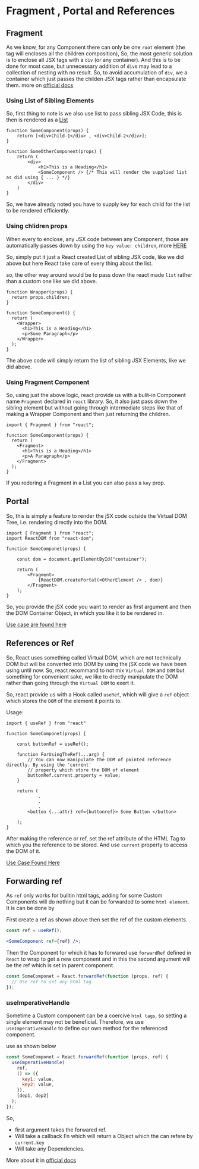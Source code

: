 # Fragment , Portal and References

## Fragment

As we know, for any Component there can only be one `root` element (the tag will encloses all the children composition),
So, the most generic solution is to enclose all JSX tags with a `div` (or any container). And this is to be done for
most case, but unnecessary addition of `div`s may lead to a collection of nesting with no result. So, to avoid accumulation
of `div`, we a container which just passes the childen JSX tags rather than encapsulate them. more on [official docs](https://reactjs.org/docs/fragments.html)

### Using List of Sibling Elements

So, first thing to note is we also use list to pass sibling JSX Code, this is then is rendered as a [List](./5_Lists.md#list)

```
function SomeComponent(props) {
    return [<div>Child-1</div> , <div>Child-2</div>];
}

function SomeOtherComponent(props) {
    return (
        <div>
            <h1>This is a Heading</h1>
            <SomeComponent /> {/* This will render the supplied list as did using { ... } */}
        </div>
    )
}
```

So, we have already noted you have to supply key for each child for the list to be rendered efficiently.

### Using chlidren props

When every to enclose, any JSX code between any Component, those are automatically passes down by using the
`key value: children`, more [HERE](./3_Props_and_Wrapper_Component.md#wrapper-components)

So, simply put it just a React created List of sibling JSX code, like we did above but here React take
care of every thing about the list.

so, the other way around would be to pass down the react made `list` rather than a custom one like we did
above.

```
function Wrapper(props) {
  return props.children;
}

function SomeComponent() {
  return (
    <Wrapper>
      <h1>This is a Heading</h1>
      <p>Some Paragraph</p>
    </Wrapper>
  );
}
```

The above code will simply return the list of sibling JSX Elements, like we did above.

### Using Fragment Component

So, using just the above logic, react provide us with a bulit-in Component name `Fragment` declared in `react` library.
So, it also just pass down the sibling element but without going through intermediate steps like that of making a
Wrapper Component and then just returning the children.

```
import { Fragment } from "react";

function SomeComponent(props) {
  return (
    <Fragment>
      <h1>This is a Heading</h1>
      <p>A Paragraph</p>
    </Fragment>
  );
}
```

If you redering a Fragment in a List you can also pass a `key` prop.

## Portal

So, this is simply a feature to render the jSX code outside the Virtual DOM Tree, i.e. rendering directly into
the DOM.

```
import { Fragment } from "react";
import ReactDOM from "react-dom";

function SomeComponet(props) {

    const dom = document.getElementById("container");

    return (
        <Fragment>
            {ReactDOM.createPortal(<OtherElement /> , dom)}
        </Fragment>
    );
}
```

So, you provide the jSX code you want to render as first argument and then the DOM Container Object, in which you like
it to be rendered in.

[Use case are found here](https://reactjs.org/docs/portals.html#usage)

## References or Ref

So, React uses something called Virtual DOM, which are not technically DOM but will be converted into DOM by using
the jSX code we have been using until now. So, react recommand to not mix `Virtual DOM` and `DOM` but something
for convenient sake, we like to drectly manipulate the DOM rather than going through the `Virtual DOM` to exert it.

So, react provide us with a Hook called `useRef`, which will give a `ref` object which stores the `DOM` of the element
it points to.

Usage:

```
import { useRef } from "react"

function SomeComponet(props) {

    const buttonRef = useRef();

    function ForUsingTheRef(...arg) {
        // You can now manipulate the DOM of pointed reference directly. By using the 'current'
        // property which store the DOM of element
        buttonRef.current.property = value;
    }

    return (
            .
            .
            .
        <button {...attr} ref={buttonref}> Some Button </button>

    );
}

```

After making the reference or ref, set the ref attribute of the HTML Tag to which you the reference to be stored. And use
`current` property to access the DOM of it.

[Use Case Found Here](https://reactjs.org/docs/refs-and-the-dom.html#when-to-use-refs)

## Forwarding ref

As `ref` only works for bulitin html tags, adding for some Custom Components will do nothing but it can be forwarded
to some `html element`. It is can be done by

First create a ref as shown above then set the ref of the custom elements.

```jsx
const ref = useRef();

<SomeComponent ref={ref} />;
```

Then the Component for which it has to forwared use `forwardRef` defined in `React` to wrap to get a new component
and in this the second argument will be the ref which is set in parent component.

```jsx
const SomeComponet = React.forwardRef(function (props, ref) {
  // Use ref to set any html tag
});
```

### useImperativeHandle

Sometime a Custom component can be a coercive `html tags`, so setting a single element may not be beneficial.
Therefore, we use `useImperativeHandle` to define our own method for the referenced component.

use as shown below

```jsx
const SomeComponet = React.forwardRef(function (props, ref) {
  useImperativeHandle(
    ref,
    () => ({
      key1: value,
      key2: value,
    }),
    [dep1, dep2]
  );
});
```

So,

- first argument takes the forwared ref.
- Will take a callback Fn which will return a Object which the can refere by `current.key`
- Will take any Dependencies.

More about it in [official docs](https://reactjs.org/docs/hooks-reference.html#useimperativehandle)

